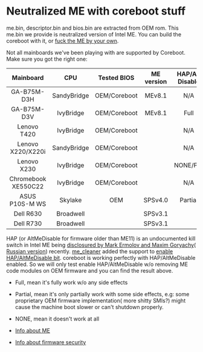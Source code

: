 # Neutralized ME with coreboot stuff

me.bin, descriptor.bin and bios.bin are extracted from OEM rom. This me.bin we provide is neutralized version of Intel ME. You can build the coreboot with it, or [fuck the ME by your own](https://hardenedlinux.github.io/firmware/2016/11/17/neutralize_ME_firmware_on_sandybridge_and_ivybridge.html).

Not all mainboards we've been playing with are supported by Coreboot. Make sure you got the right one:

| Mainboard            | CPU               | Tested BIOS   | ME version |HAP/Alt Disable      |
|:--------------------:|:-----------------:|:-------------:|:----------:|:-------------------:|
| GA-B75M-D3H          | SandyBridge       | OEM/Coreboot  | MEv8.1     | N/A                 |
| GA-B75M-D3V          | IvyBridge         | OEM/Coreboot  | MEv8.1     | Full                |
| Lenovo T420          | IvyBridge         | OEM/Coreboot  |            | N/A                 |
| Lenovo X220/X220i    | SandyBridge       | OEM/Coreboot  |            | N/A                 |
| Lenovo X230          | IvyBridge         | OEM/Coreboot  |            | NONE/Full           |
| Chromebook XE550C22  | IvyBridge         | OEM/Coreboot  |            | N/A                 |
| ASUS P10S-M WS       | Skylake           | OEM           | SPSv4.0    | Partial             |
| Dell R630       | Broadwell           |            | SPSv3.1    |              |
| Dell R730       | Broadwell           |            | SPSv3.1    |              |

HAP (or AltMeDisable for firmware older than ME11) is an undocumented kill switch in Intel ME being [disclosured by Mark Ermolov and Maxim Goryachy](http://blog.ptsecurity.com/2017/08/disabling-intel-me.html)( [Russian version](https://habrahabr.ru/company/pt/blog/336242/)) recently. [me_cleaner](https://github.com/corna/me_cleaner) added the support to [enable HAP/AltMeDisable bit](https://github.com/corna/me_cleaner/commit/ced3b46ba2ccd74602b892f9594763ef34671652). coreboot is working perfectly with HAP/AltMeDisable enabled. So we will only test enable HAP/AltMeDisable w/o removing ME code modules on OEM firmware and you can find the result above.

* Full, mean it's fully work w/o any side effects
* Partial, mean it's only partially work with some side effects, e.g: some proprietary OEM firmware implementation( more shitty SMIs?) might cause the machine boot slower or can't shutdown properly.
* NONE, mean it doesn't work at all

* [Info about ME](https://github.com/hardenedlinux/firmware-anatomy/blob/master/hack_ME/me_info.md)
* [Info about firmware security](https://github.com/hardenedlinux/firmware-anatomy/blob/master/hack_ME/firmware_security.md)
